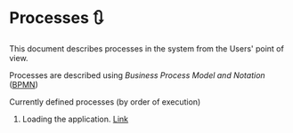 # Processes 🔃

This document describes processes in the system from the Users' point of view.

Processes are described using _Business Process Model and Notation_ ([BPMN](https://en.wikipedia.org/wiki/BPMN))

Currently defined processes (by order of execution)

1. Loading the application. [Link](./001_app-loading.md)
